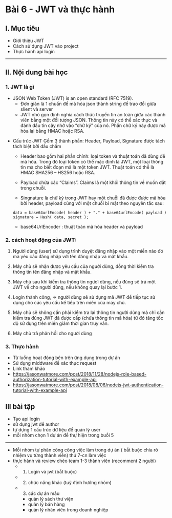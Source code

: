 # Bài 6 - JWT và thực hành

## I. Mục tiêu

 *  Giới thiệu JWT 
 *  Cách sử dụng JWT vào project
 *  Thực hành api login
------
## II. Nội dung bài học 
### 1. JWT là gì
- JSON Web Token (JWT) is an open standard (RFC 7519).
    - Đơn giản là 1 chuẩn  để mã hóa json thành string để trao đổi giữa slient và server
    - JWT nhỏ gọn định nghĩa cách thức truyền tin an toàn giữa các thành viên bằng một đối tượng JSON. Thông tin này có thể xác thực và đánh dấu tin cậy nhờ vào “chữ ký” của nó. Phần chữ ký này được mã hóa lại bằng HMAC hoặc RSA.

* Cấu trúc JWT Gồm 3 thành phần: Header, Payload, Signature được tách tách biệt bởi dấu chấm
    - Header bao gồm hai phần chính: loại token và thuật toán đã dùng để mã hóa. Trong đó loại token có thể mặc định là JWT, một loại thông tin mà cho biết đoạn mã là một token JWT. Thuật toán có thể là HMAC SHA256 – HS256 hoặc RSA.

    - Payload chứa các “Claims”. Claims là một khối thông tin về muốn đặt trong chuỗi.

    - Singnature là chữ ký trong JWT hay một chuỗi đã được được mã hóa bởi header, payload cùng với một chuỗi bí mật  theo nguyên tắc sau: 

    ```
    data = base64urlEncode( header ) + "." + base64urlEncode( payload )
    signature = Hash( data, secret );
    ```

    - base64UrlEncoder : thuật toán mã hóa header và payload

### 2. cách hoạt động của JWT:

1. Người dùng (user) sử dụng trình duyệt đăng nhập vào một miền nào đó mà yêu cầu đăng nhập với tên đăng nhập và mật khẩu.

2. Máy chủ sẽ nhận được yêu cầu của người dùng, đồng thời kiểm tra thông tin tên đăng nhập và mật khẩu.

3. Máy chủ sau khi kiểm tra thông tin người dùng, nếu đúng sẽ trả một JWT về cho người dùng, nếu không quay lại bước 1.

4. Login thành công, => người dùng sẽ sử dụng mã JWT để tiếp tục sử dụng cho các yêu cầu kế tiếp trên miền của máy chủ.

5. Máy chủ sẽ không cần phải kiểm tra lại thông tin người dùng mà chỉ cần kiểm tra đúng JWT đã được cấp (chứa thông tin mã hóa) từ đó tăng tốc độ sử dụng trên miền giảm thời gian truy vấn.

6. Máy chủ trả phản hồi cho người dùng

### 3. Thực hành 
- Từ luồng hoạt động bên trên ứng dụng trong dự án
- Sử dụng middware để xác thực request 
- Link tham khảo
 - https://jasonwatmore.com/post/2018/11/28/nodejs-role-based-authorization-tutorial-with-example-api
 - https://jasonwatmore.com/post/2018/08/06/nodejs-jwt-authentication-tutorial-with-example-api

## III bài tập 
- Tạo api login
- sử dụng jwt để author
- tự dựng 1 cấu trúc dữ liệu để quản lý user 
- mỗi nhóm chọn 1 dự án để thự hiện trong buổi 5 
- --------
-  Mỗi nhóm tự phân công công việc làm trong dự án ( bắt buộc chia rõ nhiệm vụ từng thành viên) thứ 7-cn làm việc
-  thực hành và review chéo team 1-3 thành viên (recomment 2 người)
    - 1. Login và jwt (bắt buộc)
    - 2. chức năng khác (tuỳ định hướng nhóm)
    - 3. các dự án mẫu 
        - quản lý sách thư viện
        - quản lý bán hàng
        - quản lý nhân viên trong doanh nghiệp

